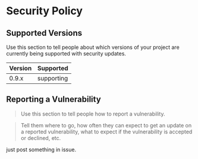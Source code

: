 # Security Policy

## Supported Versions

Use this section to tell people about which versions of your project are
currently being supported with security updates.

| Version | Supported  |
|---------|------------|
| 0.9.x   | supporting |

## Reporting a Vulnerability

> Use this section to tell people how to report a vulnerability.

> Tell them where to go, how often they can expect to get an update on a
> reported vulnerability, what to expect if the vulnerability is accepted or
> declined, etc.

just post something in issue.